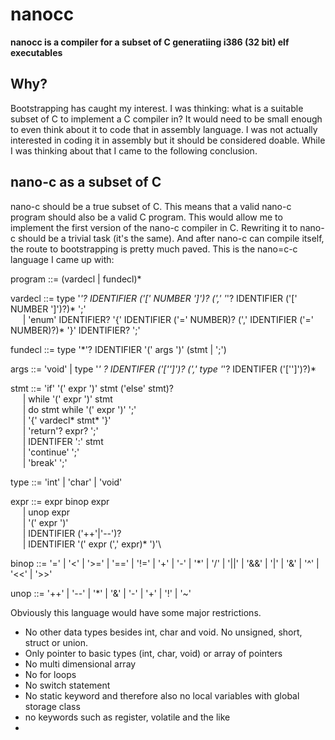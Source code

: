 # nanocc

**nanocc is a compiler for a subset of C generatiing i386 (32 bit) elf executables**

## Why?

Bootstrapping has caught my interest. I was thinking: what is a suitable subset of C to implement a C compiler in?
It would need to be small enough to even think about it to code that in assembly language. I was not actually interested in
coding it in assembly but it should be considered doable. While I was thinking about that I came to the following conclusion.

## nano-c as a subset of C

nano-c should be a true subset of C. This means that a valid nano-c program should also be a valid C program. This would allow me to implement
the first version of the nano-c compiler in C. Rewriting it to nano-c should be a trivial task (it's the same). And after nano-c can compile itself,
the route to bootstrapping is pretty much paved. This is the nano=c-c language I came up with:


program ::= (vardecl | fundecl)*

vardecl ::= type '*'? IDENTIFIER ('[' NUMBER ']')? (',' '*'? IDENTIFIER ('[' NUMBER ']')?)* ';'\
&nbsp;&nbsp;&nbsp;&nbsp;           | 'enum' IDENTIFIER? '{' IDENTIFIER ('=' NUMBER)?  (',' IDENTIFIER ('=' NUMBER)?)* '}' IDENTIFIER? ';'

fundecl ::= type '*'? IDENTIFIER '(' args ')' (stmt | ';')

args ::= 'void' | type '*' ? IDENTIFER ('['']')? (',' type '*'? IDENTIFER ('['']')?)*

stmt ::= 'if'  '(' expr ')' stmt ('else' stmt)?\
&nbsp;&nbsp;&nbsp;&nbsp;       | while  '(' expr ')' stmt\
&nbsp;&nbsp;&nbsp;&nbsp;       | do stmt while  '(' expr ')' ';'\
&nbsp;&nbsp;&nbsp;&nbsp;       | '{' vardecl* stmt* '}'\
&nbsp;&nbsp;&nbsp;&nbsp;       | 'return'? expr? ';'\
&nbsp;&nbsp;&nbsp;&nbsp;       | IDENTIFER ':' stmt\
&nbsp;&nbsp;&nbsp;&nbsp;       | 'continue' ';'\
&nbsp;&nbsp;&nbsp;&nbsp;       | 'break' ';'

type ::= 'int' | 'char' | 'void'

expr ::= expr binop expr\
&nbsp;&nbsp;&nbsp;&nbsp;        | unop expr\
&nbsp;&nbsp;&nbsp;&nbsp;        | '(' expr ')'\
&nbsp;&nbsp;&nbsp;&nbsp;        | IDENTIFIER ('++'|'--')?\
&nbsp;&nbsp;&nbsp;&nbsp;        | IDENTIFIER '(' expr (',' expr)* ')'\

binop ::= '=' | '<' | '>=' | '==' | '!=' | '+' | '-' | '*' | '/' | '||' | '&&' | '|' | '&' | '^' | '<<' | '>>'

unop ::= '++' | '--' | '*' | '&' | '-' | '+' | '!' | '~'


Obviously this language would have some major restrictions.
* No other data types besides int, char and void. No unsigned, short, struct or union.
* Only pointer to basic types (int, char, void) or array of pointers
* No multi dimensional array
* No for loops
* No switch statement
* No static keyword and therefore also no local variables with global storage class
* no keywords such as register, volatile and the like
*
